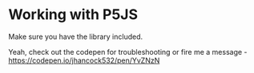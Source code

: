# Working with P5JS

Make sure you have the library included.

Yeah, check out the codepen for troubleshooting or fire me a message - https://codepen.io/jhancock532/pen/YvZNzN

